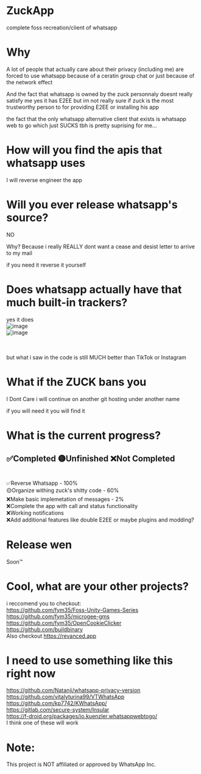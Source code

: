 # ZuckApp
complete foss recreation/client of whatsapp

# Why
A lot of people that actually care about their privacy (including me)
are forced to use whatsapp because
of a ceratin group chat or just because of the network effect

And the fact that whatsapp is owned by the zuck personnaly doesnt really satisfy me
yes it has E2EE but im not really sure if zuck is the most trustworthy person
to for providing E2EE or installing his app

the fact that the only whatsapp alternative client that exists is whatsapp web to go
which just SUCKS tbh is pretty suprising for me...

# How will you find the apis that whatsapp uses
I will reverse engineer the app

# Will you ever release whatsapp's source?

NO 

Why? Because i really REALLY dont want a cease and desist letter 
to arrive to my mail

if you need it reverse it yourself

# Does whatsapp actually have that much built-in trackers?
yes it does
<br>
![image](https://user-images.githubusercontent.com/57803365/168420779-c5d43e54-1521-44d6-8d44-ba78fa87db13.png)
<br>
![image](https://user-images.githubusercontent.com/57803365/168420914-314aebca-38ea-41f6-b19f-2ffb51a374d3.png)

<br>
<br>
but what i saw in the code is still MUCH better than TikTok or Instagram

# What if the ZUCK bans you

I Dont Care 
i will continue on another git hosting under another name

if you will need it you will find it

# What is the current progress?

✅Completed 🟡Unfinished ❌Not Completed
<br>
-----------------
<br>
✅Reverse Whatsapp - 100%
<br>
🟡Organize withing zuck's shitty code - 60%
<br>
❌Make basic implemetation of messages - 2%
<br>
❌Complete the app with call and status functionality
<br>
❌Working notifications
<br>
❌Add additional features like double E2EE or maybe plugins and modding?

# Release wen

Soon™

# Cool, what are your other projects?

i reccomend you to checkout:
<br>
https://github.com/fym35/Foss-Unity-Games-Series
<br>
https://github.com/fym35/microgee-gms
<br>
https://github.com/fym35/OpenCookieClicker
<br>
https://github.com/buildbinary
<br>
Also checkout https://revanced.app

# I need to use something like this right now

https://github.com/Natanji/whatsapp-privacy-version
<br>
https://github.com/vitalyturina99/VTWhatsApp
<br>
https://github.com/kp7742/KWhatsApp/
<br>
https://gitlab.com/secure-system/Insular
<br>
https://f-droid.org/packages/io.kuenzler.whatsappwebtogo/
<br>
I think one of these will work

# Note:
This project is NOT affiliated or approved by WhatsApp Inc.

